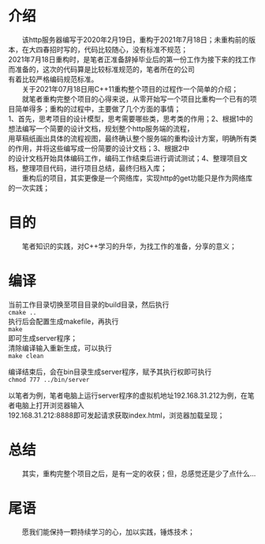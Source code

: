 
# 介绍
&emsp;&emsp;该http服务器编写于2020年2月19日，重构于2021年7月18日；未重构前的版本，在大四春招时写的，代码比较随心，没有标准不规范；  
2021年7月18日重构时，是笔者正准备辞掉毕业后的第一份工作为接下来的找工作而准备的，这次的代码算是比较标准规范的，笔者所在的公司  
有着比较严格编码规范标准。  
&emsp;&emsp;关于2021年07月18日用C++11重构整个项目的过程作一个简单的介绍；  
&emsp;&emsp;就笔者重构完整个项目的心得来说，从零开始写一个项目比重构一个已有的项目简单得多；重构的过程中，主要做了几个方面的事情；  
1、首先，思考项目的设计模型，思考需要哪些类，思考类的作用；2、根据1中的想法编写一个简要的设计文档，规划整个http服务端的流程，  
用草稿纸画出具体的流程视图，最终确认整个服务端的重构设计方案，明确所有类的作用，并将这些编写成一份简要的设计文档；3、根据2中  
的设计文档开始具体编码工作，编码工作结束后进行调试测试；4、整理项目文档，整理项目代码，进行项目总结，最终归档入库；  
&emsp;&emsp;重构后的项目，其实更像是一个网络库，实现http的get功能只是作为网络库的一次实践；  

# 目的
&emsp;&emsp;笔者知识的实践，对C++学习的升华，为找工作的准备，分享的意义；  

# 编译
当前工作目录切换至项目目录的build目录，然后执行  
`cmake ..`  
执行后会配置生成makefile，再执行  
`make`  
即可生成server程序；  
  清除编译输入重新生成，可以执行  
`make clean`  
  
编译结束后，会在bin目录生成server程序，赋予其执行权即可执行  
`chmod 777 ../bin/server`  
  
以笔者为例，笔者电脑上运行server程序的虚拟机地址192.168.31.212为例，在笔者电脑上打开浏览器输入  
192.168.31.212:8888即可发起请求获取index.html，浏览器加载呈现；  
  
# 总结
&emsp;&emsp;其实，重构完整个项目之后，是有一定的收获；但，总感觉还是少了点什么...  
  
# 尾语
&emsp;&emsp;愿我们能保持一颗持续学习的心，加以实践，锤炼技术；